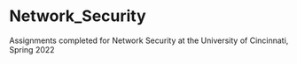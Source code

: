 # Network_Security
Assignments completed for Network Security at the University of Cincinnati, Spring 2022
